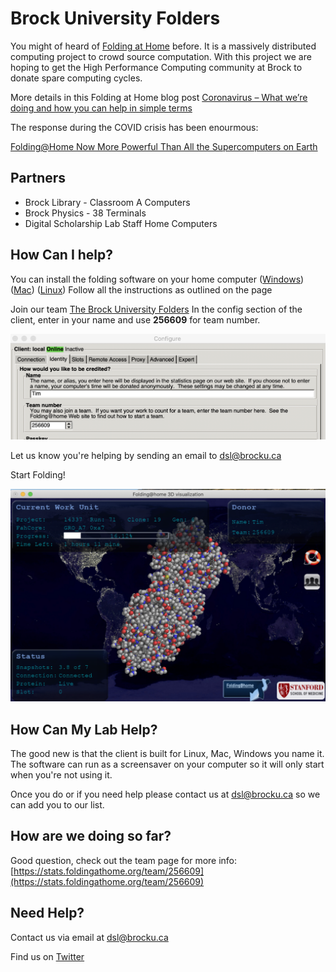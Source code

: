 # Brock University Folders

You might of heard of [Folding at Home](https://foldingathome.org/) before. It is a massively distributed computing project to crowd source computation. With this project we are hoping to get the High Performance Computing community at Brock to donate spare computing cycles.

More details in this Folding at Home blog post [Coronavirus – What we’re doing and how you can help in simple terms ](https://foldingathome.org/2020/03/15/coronavirus-what-were-doing-and-how-you-can-help-in-simple-terms/)



The response during the COVID crisis has been enourmous: 

[Folding@Home Now More Powerful Than All the Supercomputers on Earth](https://www.extremetech.com/extreme/309386-foldinghome-now-more-powerful-than-all-the-supercomputers-on-earth) 





##  Partners

- Brock Library - Classroom A Computers
- Brock Physics - 38 Terminals
- Digital Scholarship Lab Staff Home Computers



## How Can I help?

You can install the folding software on your home computer ([Windows](https://foldingathome.org/support/faq/installation-guides/windows/)) ([Mac](https://foldingathome.org/support/faq/installation-guides/mac/)) ([Linux](https://foldingathome.org/support/faq/installation-guides/linux/)) Follow all the instructions as outlined on the page

Join our team [The Brock University Folders](https://stats.foldingathome.org/team/256609) In the config section of the client, enter in your name and use **256609** for team number.

![team_number](team_number.png)

Let us know you're helping by sending an email to dsl@brocku.ca 

Start Folding!



![Vis viewer](viewer_screenshot.png)



## How Can My Lab Help?

The good new is that the client is built for Linux, Mac, Windows you name it. The software can run as a screensaver on your computer so it will only start when you're not using it. 

Once you do or if you need help please contact us at dsl@brocku.ca so we can add you to our list.



## How are we doing so far?

Good question, check out the team page for more info: [https://stats.foldingathome.org/team/256609](https://stats.foldingathome.org/team/256609)



## Need Help?

Contact us via email at dsl@brocku.ca

Find us on [Twitter](https://twitter.com/brock_dsl)
